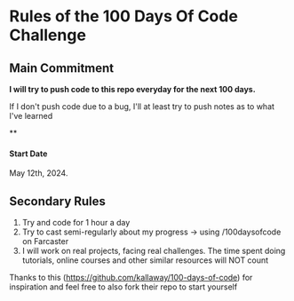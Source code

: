 # Rules of the 100 Days Of Code Challenge

## Main Commitment
**I will try to push code to this repo everyday for the next 100 days.**

If I don't push code due to a bug, I'll at least try to push notes as to what I've learned

**
#### Start Date
May 12th, 2024.

## Secondary Rules
1. Try and code for 1 hour a day
2. Try to cast semi-regularly about my progress -> using /100daysofcode on Farcaster
3. I will work on real projects, facing real challenges. The time spent doing tutorials, online courses and other similar resources will NOT count 

Thanks to this (https://github.com/kallaway/100-days-of-code) for inspiration and feel free to also fork their repo to start yourself
